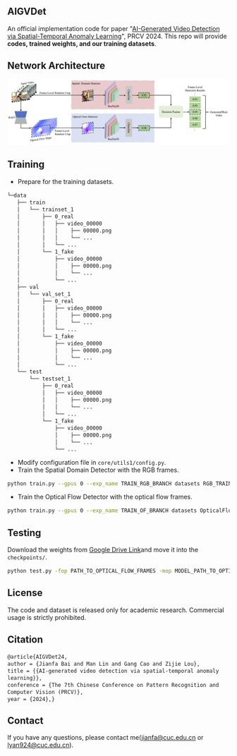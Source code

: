 ## AIGVDet
An official implementation code for paper "[AI-Generated Video Detection via Spatial-Temporal Anomaly Learning](https://arxiv.org/abs/2403.16638)", PRCV 2024. This repo will provide <B>codes, trained weights, and our training datasets</B>. 

## Network Architecture
<center> <img src="fig/NetworkArchitecture.png" alt="architecture"/> </center>
 
## Training
- Prepare for the training datasets.
```
└─data
   ├── train
   │   └── trainset_1
   │       ├── 0_real
   │       │   ├── video_00000
   │       │   │    ├── 00000.png
   │       │   │    └── ...
   │       │   └── ...
   │       └── 1_fake
   │           ├── video_00000
   │           │    ├── 00000.png
   │           │    └── ...
   │           └── ...
   ├── val
   │   └── val_set_1
   │       ├── 0_real
   │       │   ├── video_00000
   │       │   │    ├── 00000.png
   │       │   │    └── ...
   │       │   └── ...
   │       └── 1_fake
   │           ├── video_00000
   │           │    ├── 00000.png
   │           │    └── ...
   │           └── ...
   └── test
       └── testset_1
           ├── 0_real
           │   ├── video_00000
           │   │    ├── 00000.png
           │   │    └── ...
           │   └── ...
           └── 1_fake
               ├── video_00000
               │    ├── 00000.png
               │    └── ...
               └── ...

```
- Modify configuration file in `core/utils1/config.py`.
- Train the Spatial Domain Detector with the RGB frames.
```bash
python train.py --gpus 0 --exp_name TRAIN_RGB_BRANCH datasets RGB_TRAINSET datasets_test RGB_TESTSET
```
- Train the Optical Flow Detector with the optical flow frames.
```bash
python train.py --gpus 0 --exp_name TRAIN_OF_BRANCH datasets OpticalFlow_TRAINSET datasets_test OpticalFlow_TESTSET
```
## Testing
Download the weights from [Google Drive Link](https://drive.google.com/drive/folders/18JO_YxOEqwJYfbVvy308XjoV-N6fE4yP?usp=share_link)and move it into the `checkpoints/`.

```bash
python test.py -fop PATH_TO_OPTICAL_FLOW_FRAMES -mop MODEL_PATH_TO_OPTICAL_FLOW_DETECTOR -for PATH_TO_RGB_FRAMES -mor MODEL_PATH_TO_OPTICAL_FLOW_DETECTOR -e PATH_TO_FRAME_EXCEL -ef PATH_TO_FRAME_DETECTION_RESULT_EXCEL -t THRESHOLD
```


## License 
The code and dataset is released only for academic research. Commercial usage is strictly prohibited.

## Citation
 ```
@article{AIGVDet24,
author = {Jianfa Bai and Man Lin and Gang Cao and Zijie Lou},
title = {{AI-generated video detection via spatial-temporal anomaly learning}},
conference = {The 7th Chinese Conference on Pattern Recognition and Computer Vision (PRCV)},
year = {2024},}
```

## Contact
If you have any questions, please contact me(jianfa@cuc.edu.cn or lyan924@cuc.edu.cn).


